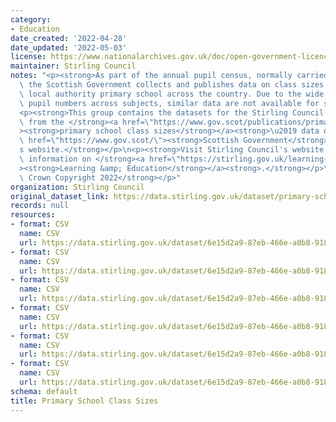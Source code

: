 ```yaml
---
category:
- Education
date_created: '2022-04-28'
date_updated: '2022-05-03'
license: https://www.nationalarchives.gov.uk/doc/open-government-licence/version/3/
maintainer: Stirling Council
notes: "<p><strong>As part of the annual pupil census, normally carried out in September,\
  \ the Scottish Government collects and publishes data on class sizes from every\
  \ local authority primary school across the country. Due to the wide variation in\
  \ pupil numbers across subjects, similar data are not available for secondary schools.</strong></p>\n\
  <p><strong>This group contains the datasets for the Stirling Council area, sourced\
  \ from the </strong><a href=\"https://www.gov.scot/publications/primary-school-class-sizes/\"\
  ><strong>primary school class sizes</strong></a><strong>\u2019 data on the </strong><a\
  \ href=\"https://www.gov.scot/\"><strong>Scottish Government</strong></a><strong>\u2019\
  s website.</strong></p>\n<p><strong>Visit Stirling Council's website for further\
  \ information on </strong><a href=\"https://stirling.gov.uk/learning-education/\"\
  ><strong>Learning &amp; Education</strong></a><strong>.</strong></p>\n<p><strong>\xA9\
  \ Crown Copyright 2022</strong></p>"
organization: Stirling Council
original_dataset_link: https://data.stirling.gov.uk/dataset/primary-school-class-sizes
records: null
resources:
- format: CSV
  name: CSV
  url: https://data.stirling.gov.uk/dataset/6e15d2a9-87eb-466e-a0b8-9182cb70f215/resource/67e3927a-36ee-4172-87f7-c9a2c5ba18d0/download/20220428-stirling-council-primary-school-class-sizes-september-2016.csv
- format: CSV
  name: CSV
  url: https://data.stirling.gov.uk/dataset/6e15d2a9-87eb-466e-a0b8-9182cb70f215/resource/18243706-e93e-4b6e-990e-7062e4640553/download/20220428-stirling-council-primary-school-class-sizes-september-2017.csv
- format: CSV
  name: CSV
  url: https://data.stirling.gov.uk/dataset/6e15d2a9-87eb-466e-a0b8-9182cb70f215/resource/a95511ce-44c6-4cdd-b818-d2a6fdde437c/download/20220428-stirling-council-primary-school-class-sizes-september-2018.csv
- format: CSV
  name: CSV
  url: https://data.stirling.gov.uk/dataset/6e15d2a9-87eb-466e-a0b8-9182cb70f215/resource/67f14a73-55fe-4c8c-9d93-4e2715670e55/download/20220428-stirling-council-primary-school-class-sizes-september-2019.csv
- format: CSV
  name: CSV
  url: https://data.stirling.gov.uk/dataset/6e15d2a9-87eb-466e-a0b8-9182cb70f215/resource/2fae95f4-542d-4904-b974-fad160ee77e1/download/20220428-stirling-council-primary-school-class-sizes-september-2020.csv
- format: CSV
  name: CSV
  url: https://data.stirling.gov.uk/dataset/6e15d2a9-87eb-466e-a0b8-9182cb70f215/resource/4dc8e478-a1c6-4171-b4e3-53f57aac9315/download/20220428-stirling-council-primary-school-class-sizes-september-2021.csv
schema: default
title: Primary School Class Sizes
---
```

